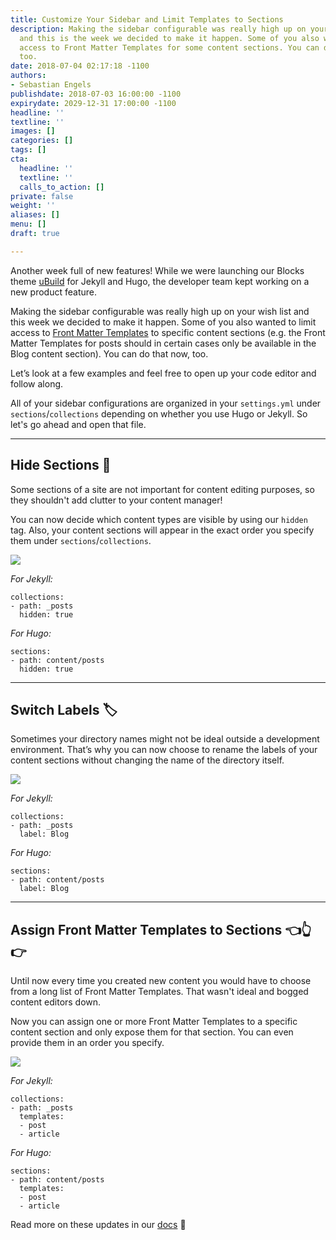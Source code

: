 ```yaml
---
title: Customize Your Sidebar and Limit Templates to Sections
description: Making the sidebar configurable was really high up on your wish list
  and this is the week we decided to make it happen. Some of you also wanted to limit
  access to Front Matter Templates for some content sections. You can do that now,
  too.
date: 2018-07-04 02:17:18 -1100
authors:
- Sebastian Engels
publishdate: 2018-07-03 16:00:00 -1100
expirydate: 2029-12-31 17:00:00 -1100
headline: ''
textline: ''
images: []
categories: []
tags: []
cta:
  headline: ''
  textline: ''
  calls_to_action: []
private: false
weight: ''
aliases: []
menu: []
draft: true

---
```

Another week full of new features! While we were launching our Blocks theme [uBuild](https://forestry.io/blog/ubuild-a-new-theme-for-static-sites-using-blocks/) for Jekyll and Hugo, the developer team kept working on a new product feature.

Making the sidebar configurable was really high up on your wish list and this week we decided to make it happen. Some of you also wanted to limit access to [Front Matter Templates](https://forestry.io/docs/settings/front-matter-templates/) to specific content sections (e.g. the Front Matter Templates for posts should in certain cases only be available in the Blog content section). You can do that now, too.

Let’s look at a few examples and feel free to open up your code editor and follow along.

All of your sidebar configurations are organized in your `settings.yml` under `sections`/`collections` depending on whether you use Hugo or Jekyll. So let's go ahead and open that file.

***

## Hide Sections 🙈

Some sections of a site are not important for content editing purposes, so they shouldn't add clutter to your content manager!

You can now decide which content types are visible by using our `hidden` tag. Also, your content sections will appear in the exact order you specify them under `sections`/`collections`.

![](/uploads/2018/07/remove-content-type.gif)

_For Jekyll:_

    collections:
    - path: _posts
      hidden: true

_For Hugo:_

    sections:
    - path: content/posts
      hidden: true

***

## Switch Labels 🏷️

Sometimes your directory names might not be ideal outside a development environment. That’s why you can now choose to rename the labels of your content sections without changing the name of the directory itself.

![](/uploads/2018/07/switch-label.gif)

_For Jekyll:_

    collections:
    - path: _posts
      label: Blog

_For Hugo:_

    sections:
    - path: content/posts
      label: Blog

***

## Assign Front Matter Templates to Sections  👈👆👉

Until now every time you created new content you would have to choose from a long list of Front Matter Templates. That wasn't ideal and bogged content editors down.

Now you can assign one or more Front Matter Templates to a specific content section and only expose them for that section. You can even provide them in an order you specify.

![](/uploads/2018/07/create-posts.gif)

_For Jekyll:_

    collections:
    - path: _posts
      templates:
      - post
      - article

_For Hugo:_

    sections:
    - path: content/posts
      templates:
      - post
      - article

Read more on these updates in our [docs](https://forestry.io/docs/settings/config-files#section-collection-options) 📖